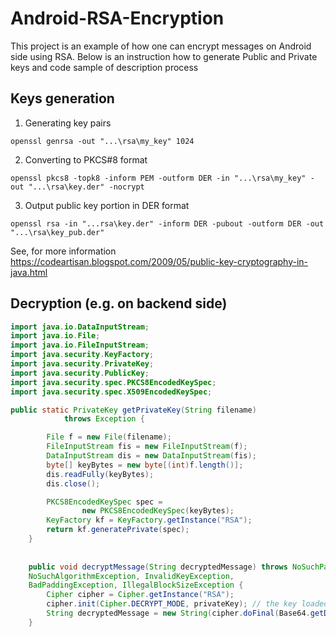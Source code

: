 # Android-RSA-Encryption

This project is an example of how one can encrypt messages on Android side using RSA.
Below is an instruction how to generate Public and Private keys and code sample of description process

## Keys generation

1. Generating key pairs
 ```shell 
 openssl genrsa -out "...\rsa\my_key" 1024
```

2. Converting to PKCS#8 format
```shell 
openssl pkcs8 -topk8 -inform PEM -outform DER -in "...\rsa\my_key" -out "...\rsa\key.der" -nocrypt
```

3. Output public key portion in DER format
```shell 
openssl rsa -in "...rsa\key.der" -inform DER -pubout -outform DER -out "...\rsa\key_pub.der"
```


See, for more information
https://codeartisan.blogspot.com/2009/05/public-key-cryptography-in-java.html


## Decryption (e.g. on backend side)

```java
import java.io.DataInputStream;
import java.io.File;
import java.io.FileInputStream;
import java.security.KeyFactory;
import java.security.PrivateKey;
import java.security.PublicKey;
import java.security.spec.PKCS8EncodedKeySpec;
import java.security.spec.X509EncodedKeySpec;

public static PrivateKey getPrivateKey(String filename)
            throws Exception {

        File f = new File(filename);
        FileInputStream fis = new FileInputStream(f);
        DataInputStream dis = new DataInputStream(fis);
        byte[] keyBytes = new byte[(int)f.length()];
        dis.readFully(keyBytes);
        dis.close();

        PKCS8EncodedKeySpec spec =
                new PKCS8EncodedKeySpec(keyBytes);
        KeyFactory kf = KeyFactory.getInstance("RSA");
        return kf.generatePrivate(spec);
    }
    
    
    public void decryptMessage(String decryptedMessage) throws NoSuchPaddingException, 
    NoSuchAlgorithmException, InvalidKeyException, 
    BadPaddingException, IllegalBlockSizeException {
        Cipher cipher = Cipher.getInstance("RSA");
        cipher.init(Cipher.DECRYPT_MODE, privateKey); // the key loaded from the previous method
        String decryptedMessage = new String(cipher.doFinal(Base64.getDecoder().decode(decryptedMessage)));
    }
